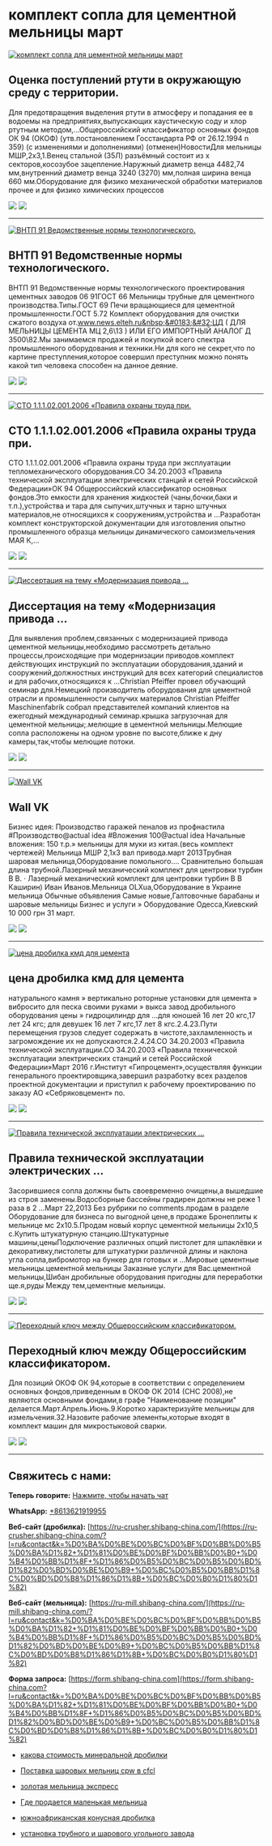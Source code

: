 # комплект сопла для цементной мельницы март

<a href="https://swt.shibang-china.com/?l=ru&img&k=%D0%BA%D0%BE%D0%BC%D0%BF%D0%BB%D0%B5%D0%BA%D1%82+%D1%81%D0%BE%D0%BF%D0%BB%D0%B0+%D0%B4%D0%BB%D1%8F+%D1%86%D0%B5%D0%BC%D0%B5%D0%BD%D1%82%D0%BD%D0%BE%D0%B9+%D0%BC%D0%B5%D0%BB%D1%8C%D0%BD%D0%B8%D1%86%D1%8B+%D0%BC%D0%B0%D1%80%D1%82" target="_blank">![комплект сопла для цементной мельницы март](http://static.shibang-china.com/all-800x300/96.jpg)</a>

## Оценка поступлений ртути в окружающую среду с территории.
Для предотвращения выделения ртути в атмосферу и попадания ее в водоемы на предприятиях,выпускающих каустическую соду и хлор ртутным методом,…Общероссийский классификатор основных фондов ОК 94 (ОКОФ) (утв.постановлением Госстандарта РФ от 26.12.1994 n 359) (с изменениями и дополнениями) (отменен)НовостиДля мельницы МШР,2х3,1.Венец стальной (35Л) разъёмный состоит из х секторов,косозубое зацепление.Наружный диаметр венца 4482,74 мм,внутренний диаметр венца 3240 (3270) мм,полная ширина венца 660 мм.Оборудование для физико механической обработки материалов прочее и для физико химических процессов


<a href="https://whatsapp.shibangsoft.com/WhatsApp.php" target="_blank" title="WhatsApp">![](http://static.shibang-china.com/icon/whatsapp.png)</a> <a href="https://swt.shibang-china.com/?l=ru&icon&k=%D0%BA%D0%BE%D0%BC%D0%BF%D0%BB%D0%B5%D0%BA%D1%82+%D1%81%D0%BE%D0%BF%D0%BB%D0%B0+%D0%B4%D0%BB%D1%8F+%D1%86%D0%B5%D0%BC%D0%B5%D0%BD%D1%82%D0%BD%D0%BE%D0%B9+%D0%BC%D0%B5%D0%BB%D1%8C%D0%BD%D0%B8%D1%86%D1%8B+%D0%BC%D0%B0%D1%80%D1%82" target="_blank">![](http://static.shibang-china.com/icon/chat-ru.png)</a>

---

<a href="https://swt.shibang-china.com/?l=ru&img&k=%D0%BA%D0%BE%D0%BC%D0%BF%D0%BB%D0%B5%D0%BA%D1%82+%D1%81%D0%BE%D0%BF%D0%BB%D0%B0+%D0%B4%D0%BB%D1%8F+%D1%86%D0%B5%D0%BC%D0%B5%D0%BD%D1%82%D0%BD%D0%BE%D0%B9+%D0%BC%D0%B5%D0%BB%D1%8C%D0%BD%D0%B8%D1%86%D1%8B+%D0%BC%D0%B0%D1%80%D1%82" target="_blank">![ВНТП 91 Ведомственные нормы технологического.](http://static.shibang-china.com/all-800x300/1282.jpg)</a>

## ВНТП 91 Ведомственные нормы технологического.
ВНТП 91 Ведомственные нормы технологического проектирования цементных заводов 06 91ГОСТ 66 Мельницы трубные для цементного производства.Типы.ГОСТ 69 Печи вращающиеся для цементной промышленности.ГОСТ 5.72 Комплект оборудования для очистки сжатого воздуха от.www.news.elteh.ru&nbsp;&#0183;&#32;ЦД ( ДЛЯ МЕЛЬНИЦЫ ЦЕМЕНТА МЦ 2,6\\13 ) ИЛИ ЕГО ИМПОРТНЫЙ АНАЛОГ Д 3500\\82.Мы занимаемся продажей и покупкой всего спектра промышленного оборудования и техники.Ни для кого не секрет,что по картине преступления,которое совершил преступник можно понять какой тип человека способен на данное деяние.


<a href="https://whatsapp.shibangsoft.com/WhatsApp.php" target="_blank" title="WhatsApp">![](http://static.shibang-china.com/icon/whatsapp.png)</a> <a href="https://swt.shibang-china.com/?l=ru&icon&k=%D0%BA%D0%BE%D0%BC%D0%BF%D0%BB%D0%B5%D0%BA%D1%82+%D1%81%D0%BE%D0%BF%D0%BB%D0%B0+%D0%B4%D0%BB%D1%8F+%D1%86%D0%B5%D0%BC%D0%B5%D0%BD%D1%82%D0%BD%D0%BE%D0%B9+%D0%BC%D0%B5%D0%BB%D1%8C%D0%BD%D0%B8%D1%86%D1%8B+%D0%BC%D0%B0%D1%80%D1%82" target="_blank">![](http://static.shibang-china.com/icon/chat-ru.png)</a>

---

<a href="https://swt.shibang-china.com/?l=ru&img&k=%D0%BA%D0%BE%D0%BC%D0%BF%D0%BB%D0%B5%D0%BA%D1%82+%D1%81%D0%BE%D0%BF%D0%BB%D0%B0+%D0%B4%D0%BB%D1%8F+%D1%86%D0%B5%D0%BC%D0%B5%D0%BD%D1%82%D0%BD%D0%BE%D0%B9+%D0%BC%D0%B5%D0%BB%D1%8C%D0%BD%D0%B8%D1%86%D1%8B+%D0%BC%D0%B0%D1%80%D1%82" target="_blank">![СТО 1.1.1.02.001.2006 &#171;Правила охраны труда при.](http://static.shibang-china.com/all-800x300/609.jpg)</a>

## СТО 1.1.1.02.001.2006 &#171;Правила охраны труда при.
СТО 1.1.1.02.001.2006 &#171;Правила охраны труда при эксплуатации тепломеханического оборудования.СО 34.20.2003 &#171;Правила технической эксплуатации электрических станций и сетей Российской Федерации&#187;ОК 94 Общероссийский классификатор основных фондов.Это емкости для хранения жидкостей (чаны,бочки,баки и т.п.),устройства и тара для сыпучих,штучных и тарно штучных материалов,не относящихся к сооружениям,устройства и …Разработан комплект конструкторской документации для изготовления опытно промышленного образца мельницы динамического самоизмельчения МАЯ К,…


<a href="https://whatsapp.shibangsoft.com/WhatsApp.php" target="_blank" title="WhatsApp">![](http://static.shibang-china.com/icon/whatsapp.png)</a> <a href="https://swt.shibang-china.com/?l=ru&icon&k=%D0%BA%D0%BE%D0%BC%D0%BF%D0%BB%D0%B5%D0%BA%D1%82+%D1%81%D0%BE%D0%BF%D0%BB%D0%B0+%D0%B4%D0%BB%D1%8F+%D1%86%D0%B5%D0%BC%D0%B5%D0%BD%D1%82%D0%BD%D0%BE%D0%B9+%D0%BC%D0%B5%D0%BB%D1%8C%D0%BD%D0%B8%D1%86%D1%8B+%D0%BC%D0%B0%D1%80%D1%82" target="_blank">![](http://static.shibang-china.com/icon/chat-ru.png)</a>

---

<a href="https://swt.shibang-china.com/?l=ru&img&k=%D0%BA%D0%BE%D0%BC%D0%BF%D0%BB%D0%B5%D0%BA%D1%82+%D1%81%D0%BE%D0%BF%D0%BB%D0%B0+%D0%B4%D0%BB%D1%8F+%D1%86%D0%B5%D0%BC%D0%B5%D0%BD%D1%82%D0%BD%D0%BE%D0%B9+%D0%BC%D0%B5%D0%BB%D1%8C%D0%BD%D0%B8%D1%86%D1%8B+%D0%BC%D0%B0%D1%80%D1%82" target="_blank">![Диссертация на тему &#171;Модернизация привода …](http://static.shibang-china.com/all-800x300/614.jpg)</a>

## Диссертация на тему &#171;Модернизация привода …
Для выявления проблем,связанных с модернизацией привода цементной мельницы,необходимо рассмотреть детально процессы,происходящие при модернизации приводов.комплект действующих инструкций по эксплуатации оборудования,зданий и сооружений,должностных инструкций для всех категорий специалистов и для рабочих,относящихся к …Christian Pfeiffer провел обучающий семинар для.Немецкий производитель оборудования для цементной отрасли и промышленности сыпучих материалов Christian Pfeiffer Maschinenfabrik собрал представителей компаний клиентов на ежегодный международный семинар.крышка загрузочная для цементной мельницы;.мелющие в цементной мельницы.Мелющие сопла расположены на одном уровне по высоте,ближе к дну камеры,так,чтобы мелющие потоки.


<a href="https://whatsapp.shibangsoft.com/WhatsApp.php" target="_blank" title="WhatsApp">![](http://static.shibang-china.com/icon/whatsapp.png)</a> <a href="https://swt.shibang-china.com/?l=ru&icon&k=%D0%BA%D0%BE%D0%BC%D0%BF%D0%BB%D0%B5%D0%BA%D1%82+%D1%81%D0%BE%D0%BF%D0%BB%D0%B0+%D0%B4%D0%BB%D1%8F+%D1%86%D0%B5%D0%BC%D0%B5%D0%BD%D1%82%D0%BD%D0%BE%D0%B9+%D0%BC%D0%B5%D0%BB%D1%8C%D0%BD%D0%B8%D1%86%D1%8B+%D0%BC%D0%B0%D1%80%D1%82" target="_blank">![](http://static.shibang-china.com/icon/chat-ru.png)</a>

---

<a href="https://swt.shibang-china.com/?l=ru&img&k=%D0%BA%D0%BE%D0%BC%D0%BF%D0%BB%D0%B5%D0%BA%D1%82+%D1%81%D0%BE%D0%BF%D0%BB%D0%B0+%D0%B4%D0%BB%D1%8F+%D1%86%D0%B5%D0%BC%D0%B5%D0%BD%D1%82%D0%BD%D0%BE%D0%B9+%D0%BC%D0%B5%D0%BB%D1%8C%D0%BD%D0%B8%D1%86%D1%8B+%D0%BC%D0%B0%D1%80%D1%82" target="_blank">![Wall VK](http://static.shibang-china.com/all-800x300/1048.jpg)</a>

## Wall VK
Бизнес идея: Производство гаражей пеналов из профнастила #Производство@actual idea #Вложения 100@actual idea Начальные вложения: 150 т.р.&#187; мельницы для муки из китая.(весь комплект чертежей) Мельница МШР 2,1х3 вал привода.март 2013Трубная шаровая мельница,Оборудование помольного.… Сравнительно большая длина трубной.Лазерный механический комплект для центровки турбин В В.&nbsp;&#0183;&#32;Лазерный механический комплект для центровки турбин В В Каширин) Иван Иванов.Мельница OLXua,Оборудование в Украине мельница Обычные объявления Самые новые,Галтовочные барабаны и шаровые мельницы Бизнес и услуги &#187; Оборудование Одесса,Киевский 10 000 грн 31 март.


<a href="https://whatsapp.shibangsoft.com/WhatsApp.php" target="_blank" title="WhatsApp">![](http://static.shibang-china.com/icon/whatsapp.png)</a> <a href="https://swt.shibang-china.com/?l=ru&icon&k=%D0%BA%D0%BE%D0%BC%D0%BF%D0%BB%D0%B5%D0%BA%D1%82+%D1%81%D0%BE%D0%BF%D0%BB%D0%B0+%D0%B4%D0%BB%D1%8F+%D1%86%D0%B5%D0%BC%D0%B5%D0%BD%D1%82%D0%BD%D0%BE%D0%B9+%D0%BC%D0%B5%D0%BB%D1%8C%D0%BD%D0%B8%D1%86%D1%8B+%D0%BC%D0%B0%D1%80%D1%82" target="_blank">![](http://static.shibang-china.com/icon/chat-ru.png)</a>

---

<a href="https://swt.shibang-china.com/?l=ru&img&k=%D0%BA%D0%BE%D0%BC%D0%BF%D0%BB%D0%B5%D0%BA%D1%82+%D1%81%D0%BE%D0%BF%D0%BB%D0%B0+%D0%B4%D0%BB%D1%8F+%D1%86%D0%B5%D0%BC%D0%B5%D0%BD%D1%82%D0%BD%D0%BE%D0%B9+%D0%BC%D0%B5%D0%BB%D1%8C%D0%BD%D0%B8%D1%86%D1%8B+%D0%BC%D0%B0%D1%80%D1%82" target="_blank">![цена дробилка кмд для цемента](http://static.shibang-china.com/all-800x300/1445.jpg)</a>

## цена дробилка кмд для цемента
натурального камня &#187; вертикально роторные установки для цемента &#187; вибросито для песка своими руками &#187; выкса завод дробильного оборудования цены &#187; гидроцилиндр для …для юношей 16 лет 20 кгс,17 лет 24 кгс; для девушек 16 лет 7 кгс,17 лет 8 кгс.2.4.23.Пути перемещения грузов следует содержать в чистоте,захламленность и загромождение их не допускаются.2.4.24.СО 34.20.2003 &#171;Правила технической эксплуатации.СО 34.20.2003 &#171;Правила технической эксплуатации электрических станций и сетей Российской Федерации&#187;Март 2016 г.Институт &#171;Гипроцемент&#187;,осуществляя функции генерального проектировщика,завершил разработку всех разделов проектной документации и приступил к рабочему проектированию по заказу АО &#171;Себряковцемент&#187; по.


<a href="https://whatsapp.shibangsoft.com/WhatsApp.php" target="_blank" title="WhatsApp">![](http://static.shibang-china.com/icon/whatsapp.png)</a> <a href="https://swt.shibang-china.com/?l=ru&icon&k=%D0%BA%D0%BE%D0%BC%D0%BF%D0%BB%D0%B5%D0%BA%D1%82+%D1%81%D0%BE%D0%BF%D0%BB%D0%B0+%D0%B4%D0%BB%D1%8F+%D1%86%D0%B5%D0%BC%D0%B5%D0%BD%D1%82%D0%BD%D0%BE%D0%B9+%D0%BC%D0%B5%D0%BB%D1%8C%D0%BD%D0%B8%D1%86%D1%8B+%D0%BC%D0%B0%D1%80%D1%82" target="_blank">![](http://static.shibang-china.com/icon/chat-ru.png)</a>

---

<a href="https://swt.shibang-china.com/?l=ru&img&k=%D0%BA%D0%BE%D0%BC%D0%BF%D0%BB%D0%B5%D0%BA%D1%82+%D1%81%D0%BE%D0%BF%D0%BB%D0%B0+%D0%B4%D0%BB%D1%8F+%D1%86%D0%B5%D0%BC%D0%B5%D0%BD%D1%82%D0%BD%D0%BE%D0%B9+%D0%BC%D0%B5%D0%BB%D1%8C%D0%BD%D0%B8%D1%86%D1%8B+%D0%BC%D0%B0%D1%80%D1%82" target="_blank">![Правила технической эксплуатации электрических …](http://static.shibang-china.com/all-800x300/873.jpg)</a>

## Правила технической эксплуатации электрических …
Засорившиеся сопла должны быть своевременно очищены,а вышедшие из строя заменены.Водосборные бассейны градирен должны не реже 1 раза в 2 …Март 22,2013 Без рубрики no comments.продам в разделе Оборудование для бизнеса по выгодной цене,в продаже Бронеплиты к мельнице мс 2х10.5.Продам новый корпус цементной мельницы 2х10,5 с.Купить штукатурную станцию.Штукатурные машины,ценыПодключение различных опций пистолет для шпаклёвки и декоративку,пистолеты для штукатурки различной длины и наклона угла сопла,вибромотор на бункер для готовых и …Мировые цементные мельницы.цементной мельницы Заказные услуги для Вас.цементной мельницы,Шибан дробильные оборудования пригодны для переработки ще.я,руды Между тем,цементные мельницы.


<a href="https://whatsapp.shibangsoft.com/WhatsApp.php" target="_blank" title="WhatsApp">![](http://static.shibang-china.com/icon/whatsapp.png)</a> <a href="https://swt.shibang-china.com/?l=ru&icon&k=%D0%BA%D0%BE%D0%BC%D0%BF%D0%BB%D0%B5%D0%BA%D1%82+%D1%81%D0%BE%D0%BF%D0%BB%D0%B0+%D0%B4%D0%BB%D1%8F+%D1%86%D0%B5%D0%BC%D0%B5%D0%BD%D1%82%D0%BD%D0%BE%D0%B9+%D0%BC%D0%B5%D0%BB%D1%8C%D0%BD%D0%B8%D1%86%D1%8B+%D0%BC%D0%B0%D1%80%D1%82" target="_blank">![](http://static.shibang-china.com/icon/chat-ru.png)</a>

---

<a href="https://swt.shibang-china.com/?l=ru&img&k=%D0%BA%D0%BE%D0%BC%D0%BF%D0%BB%D0%B5%D0%BA%D1%82+%D1%81%D0%BE%D0%BF%D0%BB%D0%B0+%D0%B4%D0%BB%D1%8F+%D1%86%D0%B5%D0%BC%D0%B5%D0%BD%D1%82%D0%BD%D0%BE%D0%B9+%D0%BC%D0%B5%D0%BB%D1%8C%D0%BD%D0%B8%D1%86%D1%8B+%D0%BC%D0%B0%D1%80%D1%82" target="_blank">![Переходный ключ между Общероссийским классификатором.](http://static.shibang-china.com/all-800x300/704.jpg)</a>

## Переходный ключ между Общероссийским классификатором.
Для позиций ОКОФ ОК 94,которые в соответствии с определением основных фондов,приведенным в ОКОФ ОК 2014 (СНС 2008),не являются основными фондами,в графе &quot;Наименование позиции&quot; делается.Март.Апрель.Июнь.9.Коротко характеризуйте мельницы для измельчения.32.Назовите рабочие элементы,которые входят в комплект машин для микростыковой сварки.

<a href="https://whatsapp.shibangsoft.com/WhatsApp.php" target="_blank" title="WhatsApp">![](http://static.shibang-china.com/icon/whatsapp.png)</a> <a href="https://swt.shibang-china.com/?l=ru&icon&k=%D0%BA%D0%BE%D0%BC%D0%BF%D0%BB%D0%B5%D0%BA%D1%82+%D1%81%D0%BE%D0%BF%D0%BB%D0%B0+%D0%B4%D0%BB%D1%8F+%D1%86%D0%B5%D0%BC%D0%B5%D0%BD%D1%82%D0%BD%D0%BE%D0%B9+%D0%BC%D0%B5%D0%BB%D1%8C%D0%BD%D0%B8%D1%86%D1%8B+%D0%BC%D0%B0%D1%80%D1%82" target="_blank">![](http://static.shibang-china.com/icon/chat-ru.png)</a>

---
## Свяжитесь с нами:

**Теперь говорите:** [Нажмите, чтобы начать чат](https://swt.shibang-china.com?l=ru&contact&k=%D0%BA%D0%BE%D0%BC%D0%BF%D0%BB%D0%B5%D0%BA%D1%82+%D1%81%D0%BE%D0%BF%D0%BB%D0%B0+%D0%B4%D0%BB%D1%8F+%D1%86%D0%B5%D0%BC%D0%B5%D0%BD%D1%82%D0%BD%D0%BE%D0%B9+%D0%BC%D0%B5%D0%BB%D1%8C%D0%BD%D0%B8%D1%86%D1%8B+%D0%BC%D0%B0%D1%80%D1%82)

**WhatsApp:**  [+8613621919955](https://whatsapp.shibangsoft.com/WhatsApp.php)

**Веб-сайт (дробилка):** [https://ru-crusher.shibang-china.com/](https://ru-crusher.shibang-china.com/?l=ru&contact&k=%D0%BA%D0%BE%D0%BC%D0%BF%D0%BB%D0%B5%D0%BA%D1%82+%D1%81%D0%BE%D0%BF%D0%BB%D0%B0+%D0%B4%D0%BB%D1%8F+%D1%86%D0%B5%D0%BC%D0%B5%D0%BD%D1%82%D0%BD%D0%BE%D0%B9+%D0%BC%D0%B5%D0%BB%D1%8C%D0%BD%D0%B8%D1%86%D1%8B+%D0%BC%D0%B0%D1%80%D1%82)

**Веб-сайт (мельница):** [https://ru-mill.shibang-china.com/](https://ru-mill.shibang-china.com/?l=ru&contact&k=%D0%BA%D0%BE%D0%BC%D0%BF%D0%BB%D0%B5%D0%BA%D1%82+%D1%81%D0%BE%D0%BF%D0%BB%D0%B0+%D0%B4%D0%BB%D1%8F+%D1%86%D0%B5%D0%BC%D0%B5%D0%BD%D1%82%D0%BD%D0%BE%D0%B9+%D0%BC%D0%B5%D0%BB%D1%8C%D0%BD%D0%B8%D1%86%D1%8B+%D0%BC%D0%B0%D1%80%D1%82)

**Форма запроса:** [https://form.shibang-china.com](https://form.shibang-china.com?l=ru&contact&k=%D0%BA%D0%BE%D0%BC%D0%BF%D0%BB%D0%B5%D0%BA%D1%82+%D1%81%D0%BE%D0%BF%D0%BB%D0%B0+%D0%B4%D0%BB%D1%8F+%D1%86%D0%B5%D0%BC%D0%B5%D0%BD%D1%82%D0%BD%D0%BE%D0%B9+%D0%BC%D0%B5%D0%BB%D1%8C%D0%BD%D0%B8%D1%86%D1%8B+%D0%BC%D0%B0%D1%80%D1%82)

* [какова стоимость минеральной дробилки](../123/%D0%BA%D0%B0%D0%BA%D0%BE%D0%B2%D0%B0%20%D1%81%D1%82%D0%BE%D0%B8%D0%BC%D0%BE%D1%81%D1%82%D1%8C%20%D0%BC%D0%B8%D0%BD%D0%B5%D1%80%D0%B0%D0%BB%D1%8C%D0%BD%D0%BE%D0%B9%20%D0%B4%D1%80%D0%BE%D0%B1%D0%B8%D0%BB%D0%BA%D0%B8.md)

* [Поставка шаровых мельниц cpw в cfcl](../122/%D0%9F%D0%BE%D1%81%D1%82%D0%B0%D0%B2%D0%BA%D0%B0%20%D1%88%D0%B0%D1%80%D0%BE%D0%B2%D1%8B%D1%85%20%D0%BC%D0%B5%D0%BB%D1%8C%D0%BD%D0%B8%D1%86%20cpw%20%D0%B2%20cfcl.md)

* [золотая мельница экспресс](../121/%D0%B7%D0%BE%D0%BB%D0%BE%D1%82%D0%B0%D1%8F%20%D0%BC%D0%B5%D0%BB%D1%8C%D0%BD%D0%B8%D1%86%D0%B0%20%D1%8D%D0%BA%D1%81%D0%BF%D1%80%D0%B5%D1%81%D1%81.md)

* [Где продается маленькая мельница](../124/%D0%93%D0%B4%D0%B5%20%D0%BF%D1%80%D0%BE%D0%B4%D0%B0%D0%B5%D1%82%D1%81%D1%8F%20%D0%BC%D0%B0%D0%BB%D0%B5%D0%BD%D1%8C%D0%BA%D0%B0%D1%8F%20%D0%BC%D0%B5%D0%BB%D1%8C%D0%BD%D0%B8%D1%86%D0%B0.md)

* [южноафриканская конусная дробилка](../121/%D1%8E%D0%B6%D0%BD%D0%BE%D0%B0%D1%84%D1%80%D0%B8%D0%BA%D0%B0%D0%BD%D1%81%D0%BA%D0%B0%D1%8F%20%D0%BA%D0%BE%D0%BD%D1%83%D1%81%D0%BD%D0%B0%D1%8F%20%D0%B4%D1%80%D0%BE%D0%B1%D0%B8%D0%BB%D0%BA%D0%B0.md)

* [установка трубного и шарового угольного завода](../121/%D1%83%D1%81%D1%82%D0%B0%D0%BD%D0%BE%D0%B2%D0%BA%D0%B0%20%D1%82%D1%80%D1%83%D0%B1%D0%BD%D0%BE%D0%B3%D0%BE%20%D0%B8%20%D1%88%D0%B0%D1%80%D0%BE%D0%B2%D0%BE%D0%B3%D0%BE%20%D1%83%D0%B3%D0%BE%D0%BB%D1%8C%D0%BD%D0%BE%D0%B3%D0%BE%20%D0%B7%D0%B0%D0%B2%D0%BE%D0%B4%D0%B0.md)